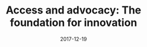 ---
title: "Access and advocacy: The foundation for innovation"
date: "2017-12-19"
expiryDate: "2017-12-19"

event_start_date: "2017-12-19"
event_end_date: "2017-12-19"
event_start_time: "11:00 AM"
event_end_time: "12:00 PM"
event_location: "Online"
event_link: "https://www.redhat.com/en/events/access-and-advocacy-foundation-innovation"

event_type: "Webinar"
event_technology: "Multiple"
---